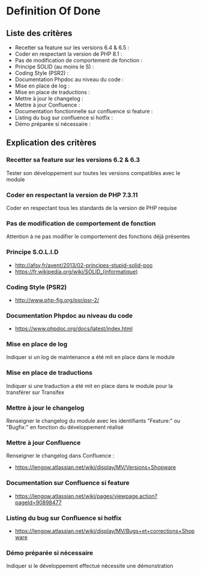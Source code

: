 # Definition Of Done #

## Liste des critères  ##
	
* Recetter sa feature sur les versions 6.4 & 6.5 :
* Coder en respectant la version de PHP 8.1 :
* Pas de modification de comportement de fonction :
* Principe SOLID (au moins le S) :
* Coding Style (PSR2) :
* Documentation Phpdoc au niveau du code :
* Mise en place de log :
* Mise en place de traductions :
* Mettre à jour le changelog :
* Mettre à jour Confluence :
* Documentation fonctionnelle sur confluence si feature :
* Listing du bug sur confluence si hotfix :
* Démo préparée si nécessaire :
 	
## Explication des critères ##

### Recetter sa feature sur les versions 6.2 & 6.3 ###
Tester son développement sur toutes les versions compatibles avec le module

### Coder en respectant la version de PHP 7.3.11 ###
Coder en respectant tous les standards de la version de PHP requise

### Pas de modification de comportement de fonction ###
Attention à ne pas modifier le comportement des fonctions déjà présentes

### Principe S.O.L.I.D ###
* http://afsy.fr/avent/2013/02-principes-stupid-solid-poo
* https://fr.wikipedia.org/wiki/SOLID_(informatique)

### Coding Style (PSR2) ###
* http://www.php-fig.org/psr/psr-2/

### Documentation Phpdoc au niveau du code ###
* https://www.phpdoc.org/docs/latest/index.html

### Mise en place de log ###
Indiquer si un log de maintenance a été mit en place dans le module

### Mise en place de traductions ###
Indiquer si une traduction a été mit en place dans le module pour la transférer sur Transifex

### Mettre à jour le changelog ###
Renseigner le changelog du module avec les identifiants "Feature:" ou "Bugfix:" en fonction du développement réalisé

### Mettre à jour Confluence ###
Renseigner le changelog dans Confluence :
* https://lengow.atlassian.net/wiki/display/MV/Versions+Shopware

### Documentation sur Confluence si feature ###
* https://lengow.atlassian.net/wiki/pages/viewpage.action?pageId=90898477

### Listing du bug sur Confluence si hotfix ###
* https://lengow.atlassian.net/wiki/display/MV/Bugs+et+corrections+Shopware

### Démo préparée si nécessaire ###
Indiquer si le développement effectué nécessite une démonstration 
